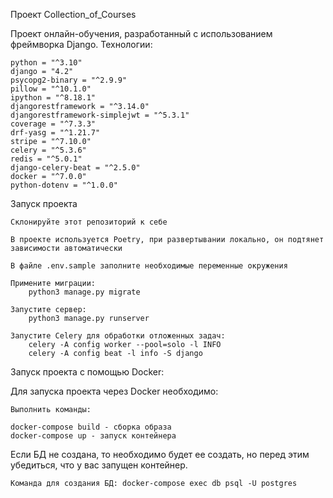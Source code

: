 Проект Collection_of_Courses

Проект онлайн-обучения, разработанный с использованием фреймворка Django.
Технологии:

    python = "^3.10"
    django = "4.2"
    psycopg2-binary = "^2.9.9"
    pillow = "^10.1.0"
    ipython = "^8.18.1"
    djangorestframework = "^3.14.0"
    djangorestframework-simplejwt = "^5.3.1"
    coverage = "^7.3.3"
    drf-yasg = "^1.21.7"
    stripe = "^7.10.0"
    celery = "^5.3.6"
    redis = "^5.0.1"
    django-celery-beat = "^2.5.0"
    docker = "^7.0.0"
    python-dotenv = "^1.0.0"

Запуск проекта

    Склонируйте этот репозиторий к себе

    В проекте используется Poetry, при развертывании локально, он подтянет зависимости автоматически 

    В файле .env.sample заполните необходимые переменные окружения

    Примените миграции:
        python3 manage.py migrate

    Запустите сервер:
        python3 manage.py runserver

    Запустите Celery для обработки отложенных задач:
        celery -A config worker --pool=solo -l INFO
        celery -A config beat -l info -S django

Запуск проекта с помощью Docker:

Для запуска проекта через Docker необходимо:

    Выполнить команды:

    docker-compose build - сборка образа
    docker-compose up - запуск контейнера

Если БД не создана, то необходимо будет ее создать, но перед этим убедиться, что у вас запущен контейнер.

    Команда для создания БД: docker-compose exec db psql -U postgres
